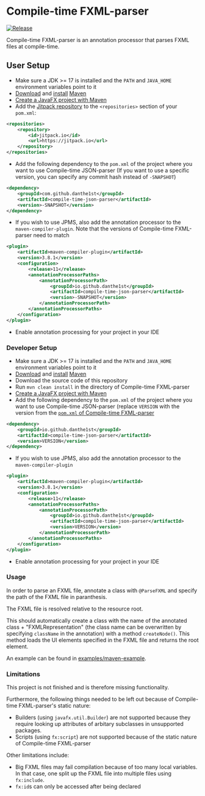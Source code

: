 # Compile-time FXML-parser

[![Release](https://jitpack.io/v/danthe1st/compile-time-fxml-parser.svg)](https://jitpack.io/#danthe1st/compile-time-fxml-parser)

Compile-time FXML-parser is an annotation processor that parses FXML files at compile-time.

## User Setup

* Make sure a JDK >= 17 is installed and the `PATH` and `JAVA_HOME` environment variables point to it
* [Download](https://maven.apache.org/download.cgi) and [install](https://maven.apache.org/install.html) [Maven](https://maven.apache.org/)
* [Create a JavaFX project with Maven](https://openjfx.io/openjfx-docs/#maven)
* Add the [Jitpack repository](https://jitpack.io) to the `<repositories>` section of your `pom.xml`:
```xml
<repositories>
	<repository>
		<id>jitpack.io</id>
		<url>https://jitpack.io</url>
	</repository>
</repositories>
```
* Add the following dependency to the `pom.xml` of the project where you want to use Compile-time JSON-parser (If you want to use a specific version, you can specify any commit hash instead of `-SNAPSHOT`)
```xml
<dependency>
    <groupId>com.github.danthe1st</groupId>
    <artifactId>compile-time-json-parser</artifactId>
    <version>-SNAPSHOT</version>
</dependency>
```
* If you wish to use JPMS, also add the annotation processor to the `maven-compiler-plugin`. Note that the versions of Compile-time FXML-parser need to match
```xml
<plugin>
	<artifactId>maven-compiler-plugin</artifactId>
	<version>3.8.1</version>
	<configuration>
		<release>11</release>
		<annotationProcessorPaths>
			<annotationProcessorPath>
				<groupId>io.github.danthe1st</groupId>
				<artifactId>compile-time-json-parser</artifactId>
				<version>-SNAPSHOT</version>
			</annotationProcessorPath>
		</annotationProcessorPaths>
	</configuration>
</plugin>
```
* Enable annotation processing for your project in your IDE

### Developer Setup
* Make sure a JDK >= 17 is installed and the `PATH` and `JAVA_HOME` environment variables point to it
* [Download](https://maven.apache.org/download.cgi) and [install](https://maven.apache.org/install.html) [Maven](https://maven.apache.org/)
* Download the source code of this repository
* Run `mvn clean install` in the directory of Compile-time FXML-parser
* [Create a JavaFX project with Maven](https://openjfx.io/openjfx-docs/#maven)
* Add the following dependency to the `pom.xml` of the project where you want to use Compile-time JSON-parser (replace `VERSION` with the version from the [`pom.xml` of Compile-time FXML-parser](pom.xml)
```xml
<dependency>
    <groupId>io.github.danthe1st</groupId>
    <artifactId>compile-time-json-parser</artifactId>
    <version>VERSION</version>
</dependency>
```
* If you wish to use JPMS, also add the annotation processor to the `maven-compiler-plugin`
```xml
<plugin>
	<artifactId>maven-compiler-plugin</artifactId>
	<version>3.8.1</version>
	<configuration>
		<release>11</release>
		<annotationProcessorPaths>
			<annotationProcessorPath>
				<groupId>io.github.danthe1st</groupId>
				<artifactId>compile-time-json-parser</artifactId>
				<version>VERSION</version>
			</annotationProcessorPath>
		</annotationProcessorPaths>
	</configuration>
</plugin>
```
* Enable annotation processing for your project in your IDE

### Usage
In order to parse an FXML file,
annotate a class with `@ParseFXML`
and specify the path of the FXML file in paranthesis.

The FXML file is resolved relative to the resource root.

This should automatically create a class with the name of the annotated class + "FXMLRepresentation" (the class name can be overwritten by specifying `className` in the annotation) with a method `createNode()`.
This method loads the UI elements specified in the FXML file and returns the root element.

An example can be found in [examples/maven-example](examples/maven-example).

### Limitations

This project is not finished and is therefore missing functionality.

Furthermore, the following things needed to be left out because of Compile-time FXML-parser's static nature:

- Builders (using `javafx.util.Builder`) are not supported because they require looking up attributes of arbitary subclasses in unsupported packages.
- Scripts (using `fx:script`) are not supported because of the static nature of Compile-time FXML-parser

Other limitations include:

- Big FXML files may fail compilation because of too many local variables. In that case, one split up the FXML file into multiple files using `fx:include`.
- `fx:id`s can only be accessed after being declared
